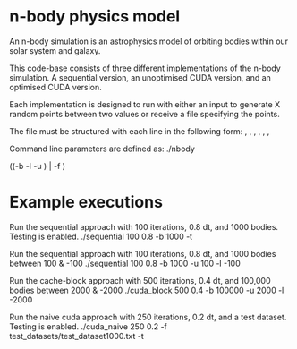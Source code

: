 
# n-body physics model

An n-body simulation is an astrophysics model of orbiting bodies within our solar system and galaxy.

This code-base consists of three different implementations of the n-body simulation. A sequential version, an unoptimised CUDA version, and an optimised CUDA version.

Each implementation is designed to run with either an input to generate X random points between two values or receive a file specifying the points. 

The file must be structured with each line in the following form: <x>, <y>, <z>, <velocity-x>, <velocity-y>, <velocity-z>, <mass>

Command line parameters are defined as: ./nbody <iters> <dt> ((-b <bodies> -l <lowerbound> -u <upperbound>) | -f <filename>) <testmode>

# Example executions

Run the sequential approach with 100 iterations, 0.8 dt, and 1000 bodies. Testing is enabled.
./sequential 100 0.8 -b 1000 -t

Run the sequential approach with 100 iterations, 0.8 dt, and 1000 bodies between 100 & -100
./sequential 100 0.8 -b 1000 -u 100 -l -100

Run the cache-block approach with 500 iterations, 0.4 dt, and 100,000 bodies between 2000 & -2000
./cuda_block 500 0.4 -b 100000 -u 2000 -l -2000

Run the naive cuda approach with 250 iterations, 0.2 dt, and a test dataset. Testing is enabled.
./cuda_naive 250 0.2 -f test_datasets/test_dataset1000.txt -t



